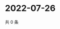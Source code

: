 # 2022-07-26

共 0 条

<!-- BEGIN WEIBO -->
<!-- 最后更新时间 Tue Jul 26 2022 05:14:23 GMT+0800 (China Standard Time) -->

<!-- END WEIBO -->
